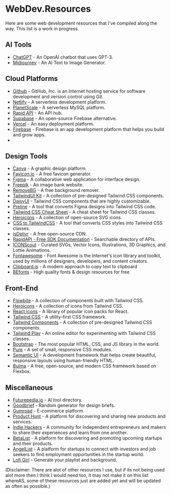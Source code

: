 # WebDev.Resources
Here are some web development resources that I've compiled along the way. This list is a work in progress.

## AI Tools

- [ChatGPT](https://chat.openai.com/auth/loginF) - An OpenAI chatbot that uses GPT-3.
- [Midjourney](https://midjourney.com/home/?callbackUrl=%2Fapp%2F) - An AI Text to Image Generator.

## Cloud Platforms

- [Github](https://github.com/) - GitHub, Inc. is an Internet hosting service for software development and version control using Git. 
- [Netlify](https://www.netlify.com/) - A serverless development platform.
- [PlanetScale](https://planetscale.com/) - A serverless MySQL platform.
- [Rapid API](https://rapidapi.com/hub) - An API hub.
- [Supabase](https://supabase.com/) - An open-source Firebase alternative.
- [Vercel](https://vercel.com/) - An easy deployment platform.
- [Firebase](https://firebase.com/) - Firebase is an app development platform that helps you build and grow apps.
- 

## Design Tools

- [Canva](https://www.canva.com/) - A graphic design platform.
- [Favicon.io](https://favicon.io/) - A free favicon generator.
- [Figma](https://www.figma.com/) - A collaborative web application for interface design.
- [Freepik](https://www.freepik.com/free-photos-vectors/flat-illustration) - An image bank website.
- [RemoveBG](https://www.remove.bg/) - A free background remover.
- [TailwindUI Kit](https://app.tailwinduikit.com/) - A collection of pre-designed Tailwind CSS components.
- [DaisyUI](https://daisyui.com/) - Tailwind CSS components that are highly customizable.
- [Preline](https://preline.co/) - A tool that converts Figma designs into Tailwind CSS code.
- [Tailwind CSS Cheat Sheet](https://flowbite.com/tools/tailwind-cheat-sheet/) - A cheat sheet for Tailwind CSS classes.
- [Heroicons](https://heroicons.com/) - A collection of open-source SVG icons.
- [CSS to TailwindCSS](https://transform.tools/css-to-tailwind) - A tool that converts CSS styles into Tailwind CSS classes.
- [jsDelivr](https://www.jsdelivr.com) - A free open-source CDN.
- [RapidAPI - Free SDK Documentation](https://rapidapi.com/search) - Searchable directory of APIs.
- [ICONScout](https://iconscout.com/) - Curated SVGs, Vector Icons, Illustrations, 3D Graphics, and Lottie Animations.
- [Fontawesome](https://fontawesome.com) - Font Awesome is the Internet's icon library and toolkit, used by millions of designers, developers, and content creators.
- [Clipboard.js](https://clipboardjs.com/) - A modern approach to copy text to clipboard
- [BEfonts](https://befonts.com/) -  High quality fonts & design resources for free


## Front-End

- [Flowbite](https://flowbite.com/) - A collection of components built with Tailwind CSS.
- [Heroicons](https://heroicons.com/) - A collection of icons from Tailwind CSS.
- [React Icons](https://react-icons.github.io/react-icons) - A library of popular icon packs for React.
- [Tailwind CSS](https://tailwindcss.com/) - A utility-first CSS framework.
- [Tailwind Components](https://tailwindcomponents.com/) - A collection of pre-designed Tailwind CSS components.
- [Tailwind Play](https://play.tailwindcss.com/) - An online editor for experimenting with Tailwind CSS classes.
- [Bootstrap](https://getbootstrap.com/) - The most popular HTML, CSS, and JS library in the world.
- [Pure](https://purecss.io/) - A set of small, responsive CSS modules.
- [Semantic UI](https://semantic-ui.com/) - A development framework that helps create beautiful, responsive layouts using human-friendly HTML.
- [Bulma](https://bulma.io/) - A free, open-source, and modern CSS framework based on Flexbox.

## Miscellaneous

- [Futurepedia.io](https://www.futurepedia.io/) - AI tool directory.
- [Goodbrief](https://goodbrief.io/) - Random generator for design briefs.
- [Gumroad](https://gumroad.com/) - E-commerce platform.
- [Product Hunt](https://www.producthunt.com/) - A platform for discovering and sharing new products and services.
- [Indie Hackers](https://www.indiehackers.com/) - A community for independent entrepreneurs and makers to share their experiences and learn from one another.
- [BetaList](https://betalist.com/) - A platform for discovering and promoting upcoming startups and their products.
- [AngelList](https://angel.co/) - A platform for startups to connect with investors and job seekers to find employment opportunities in the startup world.
- [Lofi Girl](https://lofigirl.com/) - Generate your playlist and background.




(Disclaimer: There are alot of other resources I use, but if its not being used alot more then I think I would need too, it may not make it on this list whereAS, some of these resources just are added yet and will be updated as often as possible.)
